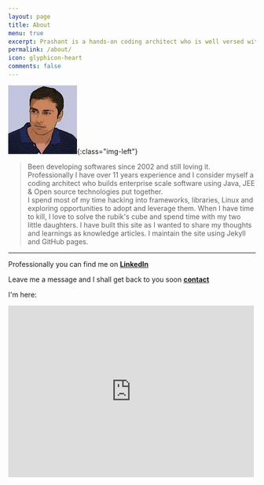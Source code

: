 ```yaml
---
layout: page
title: About
menu: true
excerpt: Prashant is a hands-on coding architect who is well versed with architectural patterns.
permalink: /about/
icon: glyphicon-heart
comments: false
---
```



![image-title-here](/assets/images/me.jpg){:class="img-left"}

> Been developing softwares since 2002 and still loving it. Professionally I have over 11 years experience and I consider myself a coding architect who builds enterprise scale software using Java, JEE & Open source technologies 
put together. <br/> 
I spend most of my time hacking into frameworks, libraries, Linux and exploring opportunities to adopt and leverage them. When I have time to kill, I love to solve the rubik's cube and spend time with my two little daughters.
I have built this site as I wanted to share my thoughts and learnings as knowledge articles. I maintain the site using Jekyll and GitHub pages.

***

Professionally you can find me on **[LinkedIn](https://www.linkedin.com/in/prashantpadmanabhan)**

Leave me a message and I shall get back to you soon **[contact](http://goo.gl/forms/3sFqY4vn88w8xWO93)**


I'm here:<br/>
<iframe src="https://www.google.com/maps/embed?pb=!1m18!1m12!1m3!1d30158.70848544066!2d72.85093792452292!3d19.11473696812473!2m3!1f0!2f0!3f0!3m2!1i1024!2i768!4f13.1!3m3!1m2!1s0x3be7b61b41dfb131%3A0xa668297563ddac31!2sAndheri+East%2C+Mumbai%2C+Maharashtra!5e0!3m2!1sen!2sin!4v1491656295172" width="500" height="350" frameborder="0" style="border:0" allowfullscreen></iframe>